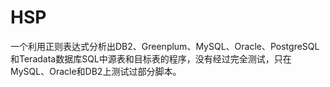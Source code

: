 # HSP
一个利用正则表达式分析出DB2、Greenplum、MySQL、Oracle、PostgreSQL和Teradata数据库SQL中源表和目标表的程序，没有经过完全测试，只在MySQL、Oracle和DB2上测试过部分脚本。
